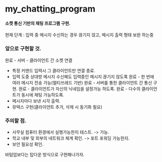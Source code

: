 # my_chatting_program

#### 소켓 통신 기반의 채팅 프로그램 구현.


현재 단계 : 입력 중 메시지 수신하는 경우 끊기지 않고, 메시지 출력 형태 보완 하는중

### 앞으로 구현할 것.

완료 - 서버 - 클라이언트 간 소켓 연결
- 특정 커맨드 입력시 그 클라이언트만 연결 종료.
 - 입력 도중 상대방 메시지 수신해도 입력중인 메시지 끊기지 않도록
완료 - 한 번에 여러 메시지 전송 가능(멀티쓰레드 기반)
완료 - 서버를 통한 클라이언트 간 통신 구현.
완료 - 클라이언트가 자신의 닉네임을 설정가능 하도록.
완료 - 다수의 클라이언트가 동시에 채팅 가능하도록.
 - 메시지마다 보낸 시각 출력.
 - 뮤텍스 구현(클라이언트 추가, 삭제 시 동기화 필요)
 

### 주의할 점.

- 사무실 컴퓨터 환경에서 실행가능한지 테스트. -> 가능.
- 학교 내부 및 외부의 네트워크 체계 확인. -> 포트 포워딩 가능한지.
- 보안 필요성 확인.

바텀업보다는 탑다운 방식으로 구현해나가자.  
